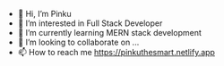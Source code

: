 - 👋 Hi, I’m Pinku
- 👀 I’m interested in Full Stack Developer
- 🌱 I’m currently learning MERN stack development
- 💞️ I’m looking to collaborate on ...
- 📫 How to reach me https://pinkuthesmart.netlify.app
